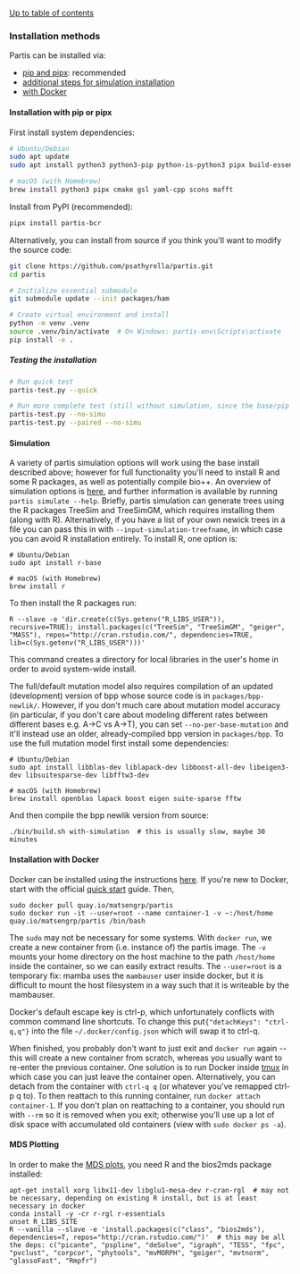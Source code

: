 [Up to table of contents](contents.md)

### Installation methods

Partis can be installed via: 
  - [pip and pipx](#installation-with-pip): recommended
  - [additional steps for simulation installation](#simulation)
  - [with Docker](#installation-with-docker)

#### Installation with pip or pipx

First install system dependencies:
```bash
# Ubuntu/Debian
sudo apt update
sudo apt install python3 python3-pip python-is-python3 pipx build-essential cmake libgsl-dev libyaml-cpp-dev scons mafft ncurses-base ncurses-bin

# macOS (with Homebrew)
brew install python3 pipx cmake gsl yaml-cpp scons mafft
```

Install from PyPI (recommended):
```bash
pipx install partis-bcr
```
Alternatively, you can install from source if you think you'll want to modify the source code:
```bash
git clone https://github.com/psathyrella/partis.git
cd partis

# Initialize essential submodule
git submodule update --init packages/ham

# Create virtual environment and install
python -m venv .venv
source .venv/bin/activate  # On Windows: partis-env\Scripts\activate
pip install -e .
```

##### Testing the installation

```bash
# Run quick test
partis-test.py --quick

# Run more complete test (still without simulation, since the base/pip install above doesn't install simulation requirements)
partis-test.py --no-simu
partis-test.py --paired --no-simu
```
#### Simulation

A variety of partis simulation options will work using the base install described above; however for full functionality you'll need to install R and some R packages, as well as potentially compile bio++.
An overview of simulation options is [here](subcommands.md#simulate), and further information is available by running `partis simulate --help`.
Briefly, partis simulation can generate trees using the R packages TreeSim and TreeSimGM, which requires installing them (along with R).
Alternatively, if you have a list of your own newick trees in a file you can pass this in with `--input-simulation-treefname`, in which case you can avoid R installation entirely.
To install R, one option is:

```
# Ubuntu/Debian
sudo apt install r-base

# macOS (with Homebrew)
brew install r
```
To then install the R packages run:
```
R --slave -e 'dir.create(c(Sys.getenv("R_LIBS_USER")), recursive=TRUE); install.packages(c("TreeSim", "TreeSimGM", "geiger", "MASS"), repos="http://cran.rstudio.com/", dependencies=TRUE, lib=c(Sys.getenv("R_LIBS_USER")))'
```
This command creates a directory for local libraries in the user's home  in order to avoid system-wide install.

The full/default mutation model also requires compilation of an updated (development) version of bpp whose source code is in `packages/bpp-newlik/`.
However, if you don't much care about mutation model accuracy (in particular, if you don't care about modeling different rates between different bases e.g. A->C vs A->T), you can set `--no-per-base-mutation` and it'll instead use an older, already-compiled bpp version in `packages/bpp`.
To use the full mutation model first install some dependencies:

```
# Ubuntu/Debian
sudo apt install libblas-dev liblapack-dev libboost-all-dev libeigen3-dev libsuitesparse-dev libfftw3-dev

# macOS (with Homebrew)
brew install openblas lapack boost eigen suite-sparse fftw

```
And then compile the bpp newlik version from source:
```
./bin/build.sh with-simulation  # this is usually slow, maybe 30 minutes
```

#### Installation with Docker

Docker can be installed using the instructions [here](https://docs.docker.com). If you're new to Docker, start with the official [quick start](https://docs.docker.com/get-started/) guide. Then,

```
sudo docker pull quay.io/matsengrp/partis
sudo docker run -it --user=root --name container-1 -v ~:/host/home quay.io/matsengrp/partis /bin/bash
```
The `sudo` may not be necessary for some systems. With `docker run`, we create a new container from (i.e. instance of) the partis image. The `-v` mounts your home directory on the host machine to the path `/host/home` inside the container, so we can easily extract results.
The `--user=root` is a temporary fix: mamba uses the `mambauser` user inside docker, but it is difficult to mount the host filesystem in a way such that it is writeable by the mambauser.

Docker's default escape key is ctrl-p, which unfortunately conflicts with common command line shortcuts. To change this put`{"detachKeys": "ctrl-q,q"}` into the file `~/.docker/config.json` which will swap it to ctrl-q.

When finished, you probably don't want to just exit and `docker run` again -- this will create a new container from scratch, whereas you usually want to re-enter the previous container.
One solution is to run Docker inside [tmux](https://hackernoon.com/a-gentle-introduction-to-tmux-8d784c404340?gi=70388a0228fb) in which case you can just leave the container open.
Alternatively, you can detach from the container with `ctrl-q q` (or whatever you've remapped ctrl-p q to).
To then reattach to this running container, run `docker attach container-1`.
If you don't plan on reattaching to a container, you should run with `--rm` so it is removed when you exit; otherwise you'll use up a lot of disk space with accumulated old containers (view with `sudo docker ps -a`).

#### MDS Plotting

In order to make the [MDS plots](plotting.md#partition-plots), you need R and the bios2mds package installed:

```
apt-get install xorg libx11-dev libglu1-mesa-dev r-cran-rgl  # may not be necessary, depending on existing R install, but is at least necessary in docker
conda install -y -cr r-rgl r-essentials
unset R_LIBS_SITE
R --vanilla --slave -e 'install.packages(c("class", "bios2mds"), dependencies=T, repos="http://cran.rstudio.com/")'  # this may be all the deps: c("picante", "pspline", "deSolve", "igraph", "TESS", "fpc", "pvclust", "corpcor", "phytools", "mvMORPH", "geiger", "mvtnorm", "glassoFast", "Rmpfr")
```

